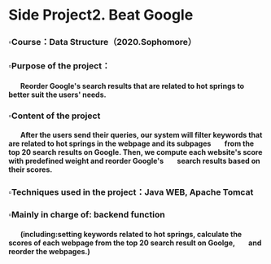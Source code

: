 # Side Project2. Beat Google
### ▫️Course：Data Structure（2020.Sophomore）
### ▫️Purpose of the project：
#### &nbsp;&nbsp;&nbsp;&nbsp;&nbsp;&nbsp;&nbsp;Reorder Google's search results that are related to hot springs to better suit the users' needs.
### ▫️Content of the project
#### &nbsp;&nbsp;&nbsp;&nbsp;&nbsp;&nbsp;&nbsp;After the users send their queries, our system will filter keywords that are related to hot springs in the webpage and its subpages &nbsp;&nbsp;&nbsp;&nbsp;&nbsp;&nbsp;&nbsp;from the top 20 search results on Google. Then, we compute each website's score with predefined weight and reorder Google's &nbsp;&nbsp;&nbsp;&nbsp;&nbsp;&nbsp;&nbsp;search results based on their scores.
### ▫️Techniques used in the project：Java WEB, Apache Tomcat
### ▫️Mainly in charge of: backend function
#### &nbsp;&nbsp;&nbsp;&nbsp;&nbsp;&nbsp;&nbsp;(including:setting keywords related to hot springs, calculate the scores of each webpage from the top 20 search result on Goolge, &nbsp;&nbsp;&nbsp;&nbsp;&nbsp;&nbsp;&nbsp;and reorder the webpages.)

